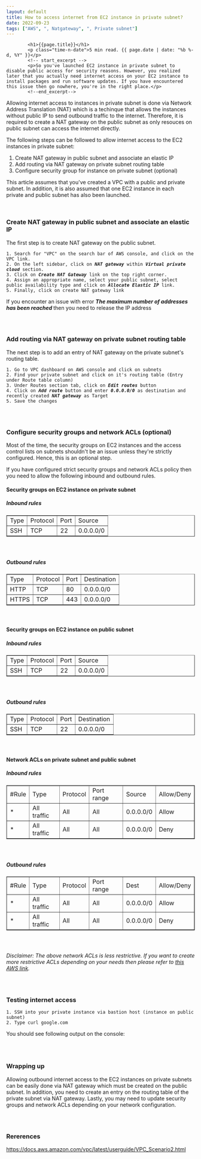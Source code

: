 ```yaml
---
layout: default
title: How to access internet from EC2 instance in private subnet?
date: 2022-09-23
tags: ["AWS", ", Natgateway", ", Private subnet"]
---
```

<section class="article-detail-block dark-bg mtb-150">
    <div class="container content-wrapper">
        
            <h1>{{page.title}}</h1>
            <p class="time-n-date">5 min read. {{ page.date | date: "%b %-d, %Y" }}</p>
			<!-- start_excerpt -->
            <p>So you've launched EC2 instance in private subnet to disable public access for security reasons. However, you realized later that you actually need internet access on your EC2 instance to install packages and run software updates. If you have encountered this issue then go nowhere, you're in the right place.</p>
			<!--end_excerpt-->

<p>Allowing internet access to&nbsp;instances in private subnet is done via Network Address Translation (NAT) which is a techinque that allows the instances without public IP to send outbound traffic to the internet. Therefore, it is required to create a NAT gateway on the public subnet as only resouces on public subnet can access the internet directly.</p>

<p>The following steps can be followed to allow internet access to the EC2 instances in private subnet:</p>

<ol>
	<li>Create NAT gateway in public subnet and associate an elastic IP</li>
	<li>Add routing via NAT gateway on private subnet routing table</li>
	<li>Configure security group for instance on private subnet (optional)</li>
</ol>

<p>This article assumes that you've created a VPC with a public and private subnet. In addition, it is also assumed that one EC2 instance&nbsp;in each private&nbsp;and&nbsp;public subnet has also been launched.</p>

<p>&nbsp;</p>

<h3>Create NAT gateway in public subnet and associate an elastic IP</h3>

<p>The first step is to create NAT gateway on the public subnet.</p>

<p><code>1. Search for "VPC" on the search bar of AWS console, and click on the VPC link.</code><br>
<code>2. On the left sidebar, click on <em><strong>NAT gateway</strong></em> within <em><strong>Virtual private cloud&nbsp;</strong></em>section.</code><br>
<code>3. Click on <strong><em>Create NAT Gateway </em></strong>link on the top right corner.&nbsp;</code><br>
<code>4. Assign an appropriate name,&nbsp;select your public subnet, select public availability type&nbsp;and click on <strong><em>Allocate Elastic IP</em></strong> link.</code><br>
<code>5. Finally, click on create NAT gateway link</code></p>

<p>If you encounter an issue with error&nbsp;<strong><em>The maximum number of addresses has been reached&nbsp;</em></strong>then you need to release the IP address</p>

<h3>&nbsp;</h3>

<h3>Add routing via NAT gateway on private subnet routing table</h3>

<p>The next step is to add an entry of NAT gateway on the private subnet's routing table.</p>

<p><code>1. Go to VPC dashboard on AWS console and click on subnets</code><br>
<code>2. Find your private subnet and click on it's routing table (Entry under Route table column)</code><br>
<code>3. Under Routes section tab, click on&nbsp;<em><strong>Edit routes </strong></em>button</code><br>
<code>4. Click on <em><strong>Add route</strong></em> button and enter&nbsp;<strong><em>0.0.0.0/0&nbsp;</em></strong>as destination and recently created <strong><em>NAT gateway</em></strong> as Target</code><br>
<code>5. Save the changes</code></p>

<h3>&nbsp;</h3>

<h3>Configure security groups and network ACLs (optional)</h3>

<p>Most of the time, the security groups on EC2 instances and the&nbsp;access control lists on subnets shouldn't be an issue unless&nbsp;they're strictly configured. Hence, this&nbsp;is an optional step.</p>

<p>If you have configured strict security groups and network ACLs policy then you need to allow the following inbound and outbound rules.</p>

<h4>Security groups on EC2 instance on private subnet</h4>

<h5>Inbound rules</h5>

<table border="1" cellpadding="1" cellspacing="1">
	<tbody>
		<tr>
			<td>Type</td>
			<td>Protocol</td>
			<td>Port</td>
			<td>Source</td>
		</tr>
		<tr>
			<td>SSH</td>
			<td>TCP</td>
			<td>22</td>
			<td>0.0.0.0/0</td>
		</tr>
	</tbody>
</table>

<h5>&nbsp;</h5>

<h5>Outbound rules</h5>

<table border="1" cellpadding="1" cellspacing="1">
	<tbody>
		<tr>
			<td>Type</td>
			<td>Protocol</td>
			<td>Port</td>
			<td>Destination</td>
		</tr>
		<tr>
			<td>HTTP</td>
			<td>TCP</td>
			<td>80</td>
			<td>0.0.0.0/0</td>
		</tr>
		<tr>
			<td>HTTPS</td>
			<td>TCP</td>
			<td>443</td>
			<td>0.0.0.0/0</td>
		</tr>
	</tbody>
</table>

<h4>&nbsp;</h4>

<h4>Security groups on EC2 instance on public&nbsp;subnet</h4>

<h5>Inbound rules</h5>

<table border="1" cellpadding="1" cellspacing="1">
	<tbody>
		<tr>
			<td>Type</td>
			<td>Protocol</td>
			<td>Port</td>
			<td>Source</td>
		</tr>
		<tr>
			<td>SSH</td>
			<td>TCP</td>
			<td>22</td>
			<td>0.0.0.0/0</td>
		</tr>
	</tbody>
</table>

<h5>&nbsp;</h5>

<h5>Outbound rules</h5>

<table border="1" cellpadding="1" cellspacing="1">
	<tbody>
		<tr>
			<td>Type</td>
			<td>Protocol</td>
			<td>Port</td>
			<td>Destination</td>
		</tr>
		<tr>
			<td>SSH</td>
			<td>TCP</td>
			<td>22</td>
			<td>0.0.0.0/0</td>
		</tr>
	</tbody>
</table>

<h4>&nbsp;</h4>

<h4>Network ACLs on private subnet and&nbsp;public subnet</h4>

<h5>Inbound rules</h5>

<table border="1" cellpadding="1" cellspacing="1">
	<tbody>
		<tr>
			<td>#Rule</td>
			<td>Type</td>
			<td>Protocol</td>
			<td>Port range</td>
			<td>Source</td>
			<td>Allow/Deny</td>
		</tr>
		<tr>
			<td>*</td>
			<td>All traffic</td>
			<td>All</td>
			<td>All</td>
			<td>0.0.0.0/0</td>
			<td>Allow</td>
		</tr>
		<tr>
			<td>*</td>
			<td>All traffic</td>
			<td>All</td>
			<td>All</td>
			<td>0.0.0.0/0</td>
			<td>Deny</td>
		</tr>
	</tbody>
</table>

<h5>&nbsp;</h5>

<h5>Outbound rules</h5>

<table border="1" cellpadding="1" cellspacing="1">
	<tbody>
		<tr>
			<td>#Rule</td>
			<td>Type</td>
			<td>Protocol</td>
			<td>Port range</td>
			<td>Dest</td>
			<td>Allow/Deny</td>
		</tr>
		<tr>
			<td>*</td>
			<td>All traffic</td>
			<td>All</td>
			<td>All</td>
			<td>0.0.0.0/0</td>
			<td>Allow</td>
		</tr>
		<tr>
			<td>*</td>
			<td>All traffic</td>
			<td>All</td>
			<td>All</td>
			<td>0.0.0.0/0</td>
			<td>Deny</td>
		</tr>
	</tbody>
</table>

<h3>&nbsp;</h3>

<p><em>Disclaimer: The above network ACLs is less restrictive. If you want to create more&nbsp;restrictive ACLs depending on your needs then please refer&nbsp;to <a class="anchor" href="https://docs.aws.amazon.com/vpc/latest/userguide/VPC_Scenario2.html#nacl-rules-scenario-2" target="_blank">this AWS link</a>.</em></p>

<h3>&nbsp;</h3>

<h3>Testing internet access</h3>

<p><code>1. SSH into your private instance via bastion host (instance on public subnet)</code><br>
<code>2. Type curl google.com</code></p>

<p>You should see following output on the console:</p>

<p><img alt="" src="/media/uploads/2022/09/18/testing-connectivity.png"></p>

<p>&nbsp;</p>

<h3>Wrapping up</h3>

<p>Allowing outbound internet access to&nbsp;the EC2 instances on private subnets can be easily done via NAT gateway which must be created on the public subnet. In addition, you need to create an entry on the routing table of the private subnet via NAT gateway. Lastly, you may need to update&nbsp;security groups and network ACLs depending on your network configuration.&nbsp;</p>

<h3>&nbsp;</h3>

<h3>Rererences</h3>

<p><a class="anchor" href="https://docs.aws.amazon.com/vpc/latest/userguide/VPC_Scenario2.html" target="_blank">https://docs.aws.amazon.com/vpc/latest/userguide/VPC_Scenario2.html</a></p>

<p>&nbsp;</p>

<h3>&nbsp;</h3>
    </div>
</section>